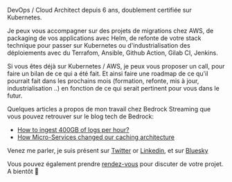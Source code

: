 
DevOps / Cloud Architect depuis 6 ans, doublement certifiée sur Kubernetes.

Je peux vous accompagner sur des projets de migrations chez AWS, de packaging de vos applications avec Helm, de refonte de votre stack technique pour passer sur Kubernetes ou d'industrialisation des déploiements avec du Terrafom, Ansible, Github Action, Gilab CI, Jenkins.

Si vous êtes déjà sur Kubernetes / AWS, je peux vous proposer un call, pour faire un bilan de ce qui a été fait. Et ainsi faire une roadmap de ce qu'il pourrait fait dans les prochains mois (formation, refonte, mis à jour, industrialisation ..) en fonction de ce qui serait pertinent pour vous dans le futur.

Quelques articles a propos de mon travail chez Bedrock Streaming que vous pouvez retrouver sur le blog tech de Bedrock:

* [How to ingest 400GB of logs per hour?](https://tech.bedrockstreaming.com/2022/08/08/private-cdn-logs.html)
* [How Micro-Services changed our caching architecture](https://tech.bedrockstreaming.com/2022/12/23/varnish-operator.html)


Venez me parler, je suis présent sur [Twitter](https://twitter.com/az3k_) or [Linkedin](https://fr.linkedin.com/in/arthurzinck), et sur [Bluesky](https://bsky.app/profile/z3k.bsky.social)

Vous pouvez également prendre [rendez-vous](https://calendly.com/arthur-z3k/30min) pour discuter de votre projet.
A bientôt 🚀
